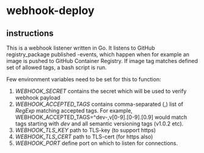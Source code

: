 # webhook-deploy

## instructions

This is a webhook listener written in Go.
It listens to GitHub registry_package published -events, which happen when for example an image is pushed to GitHub Container Registry. If image tag matches defined set of allowed tags, a bash script is run.

Few environment variables need to be set for this to function:
1. *WEBHOOK_SECRET* contains the secret which will be used to verify webhook payload
2. *WEBHOOK_ACCEPTED_TAGS* contains comma-separated (,) list of *RegExp* matching accepted tags. For example, WEBHOOK_ACCEPTED_TAGS=^dev-,v[0-9].[0-9].[0.9] would match tags starting with _dev_ and all semantic versioning tags (v1.0.2 etc).
3. *WEBHOOK_TLS_KEY* path to TLS-key (to support https)
4. *WEBHOOK_TLS_CERT* path to TLS-cert (for https also)
5. *WEBHOOK_PORT* define port on which to listen for connections.
